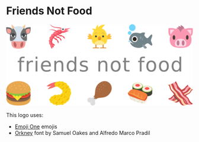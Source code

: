 # Friends Not Food

![logo](logo.png)

This logo uses:

- [Emoji One](http://emojione.com) emojis
- [Orkney](https://fontlibrary.org/en/font/orkney) font by Samuel Oakes and Alfredo Marco Pradil